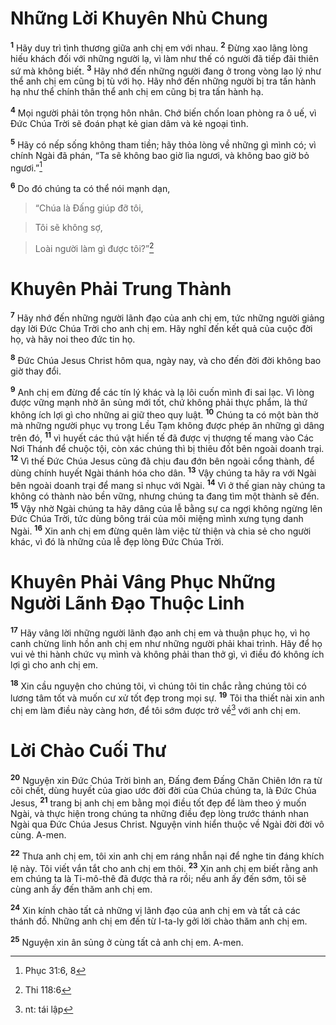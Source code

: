 

# Những Lời Khuyên Nhủ Chung
<sup><b>1</b></sup> Hãy duy trì tình thương giữa anh chị em với nhau. <sup><b>2</b></sup> Đừng xao lãng lòng hiếu khách đối với những người lạ, vì làm như thế có người đã tiếp đãi thiên sứ mà không biết. <sup><b>3</b></sup> Hãy nhớ đến những người đang ở trong vòng lao lý như thể anh chị em cũng bị tù với họ. Hãy nhớ đến những người bị tra tấn hành hạ như thể chính thân thể anh chị em cũng bị tra tấn hành hạ.

<sup><b>4</b></sup> Mọi người phải tôn trọng hôn nhân. Chớ biến chốn loan phòng ra ô uế, vì Đức Chúa Trời sẽ đoán phạt kẻ gian dâm và kẻ ngoại tình.

<sup><b>5</b></sup> Hãy có nếp sống không tham tiền; hãy thỏa lòng về những gì mình có; vì chính Ngài đã phán, “Ta sẽ không bao giờ lìa ngươi, và không bao giờ bỏ ngươi.”[^2]

<sup><b>6</b></sup> Do đó chúng ta có thể nói mạnh dạn,


> “Chúa là Đấng giúp đỡ tôi,
>


> Tôi sẽ không sợ,
>


> Loài người làm gì được tôi?”[^1]
>

# Khuyên Phải Trung Thành
<sup><b>7</b></sup> Hãy nhớ đến những người lãnh đạo của anh chị em, tức những người giảng dạy lời Đức Chúa Trời cho anh chị em. Hãy nghĩ đến kết quả của cuộc đời họ, và hãy noi theo đức tin họ.

<sup><b>8</b></sup> Đức Chúa Jesus Christ hôm qua, ngày nay, và cho đến đời đời không bao giờ thay đổi.

<sup><b>9</b></sup> Anh chị em đừng để các tín lý khác và lạ lôi cuốn mình đi sai lạc. Vì lòng được vững mạnh nhờ ân sủng mới tốt, chứ không phải thực phẩm, là thứ không ích lợi gì cho những ai giữ theo quy luật. <sup><b>10</b></sup> Chúng ta có một bàn thờ mà những người phục vụ trong Lều Tạm không được phép ăn những gì dâng trên đó, <sup><b>11</b></sup> vì huyết các thú vật hiến tế đã được vị thượng tế mang vào Các Nơi Thánh để chuộc tội, còn xác chúng thì bị thiêu đốt bên ngoài doanh trại. <sup><b>12</b></sup> Vì thế Đức Chúa Jesus cũng đã chịu đau đớn bên ngoài cổng thành, để dùng chính huyết Ngài thánh hóa cho dân. <sup><b>13</b></sup> Vậy chúng ta hãy ra với Ngài bên ngoài doanh trại để mang sỉ nhục với Ngài. <sup><b>14</b></sup> Vì ở thế gian này chúng ta không có thành nào bền vững, nhưng chúng ta đang tìm một thành sẽ đến. <sup><b>15</b></sup> Vậy nhờ Ngài chúng ta hãy dâng của lễ bằng sự ca ngợi không ngừng lên Đức Chúa Trời, tức dùng bông trái của môi miệng mình xưng tụng danh Ngài. <sup><b>16</b></sup> Xin anh chị em đừng quên làm việc từ thiện và chia sẻ cho người khác, vì đó là những của lễ đẹp lòng Đức Chúa Trời.

# Khuyên Phải Vâng Phục Những Người Lãnh Đạo Thuộc Linh
<sup><b>17</b></sup> Hãy vâng lời những người lãnh đạo anh chị em và thuận phục họ, vì họ canh chừng linh hồn anh chị em như những người phải khai trình. Hãy để họ vui vẻ thi hành chức vụ mình và không phải than thở gì, vì điều đó không ích lợi gì cho anh chị em.

<sup><b>18</b></sup> Xin cầu nguyện cho chúng tôi, vì chúng tôi tin chắc rằng chúng tôi có lương tâm tốt và muốn cư xử tốt đẹp trong mọi sự. <sup><b>19</b></sup> Tôi tha thiết nài xin anh chị em làm điều này càng hơn, để tôi sớm được trở về[^3] với anh chị em.

# Lời Chào Cuối Thư
<sup><b>20</b></sup> Nguyện xin Đức Chúa Trời bình an, Đấng đem Đấng Chăn Chiên lớn ra từ cõi chết, dùng huyết của giao ước đời đời của Chúa chúng ta, là Đức Chúa Jesus, <sup><b>21</b></sup> trang bị anh chị em bằng mọi điều tốt đẹp để làm theo ý muốn Ngài, và thực hiện trong chúng ta những điều đẹp lòng trước thánh nhan Ngài qua Đức Chúa Jesus Christ. Nguyện vinh hiển thuộc về Ngài đời đời vô cùng. A-men.

<sup><b>22</b></sup> Thưa anh chị em, tôi xin anh chị em ráng nhẫn nại để nghe tin đáng khích lệ này. Tôi viết vắn tắt cho anh chị em thôi. <sup><b>23</b></sup> Xin anh chị em biết rằng anh em chúng ta là Ti-mô-thê đã được thả ra rồi; nếu anh ấy đến sớm, tôi sẽ cùng anh ấy đến thăm anh chị em.

<sup><b>24</b></sup> Xin kính chào tất cả những vị lãnh đạo của anh chị em và tất cả các thánh đồ. Những anh chị em đến từ I-ta-ly gởi lời chào thăm anh chị em.

<sup><b>25</b></sup> Nguyện xin ân sủng ở cùng tất cả anh chị em. A-men.

[^1]: Thi 118:6
[^2]: Phục 31:6, 8
[^3]: nt: tái lập
